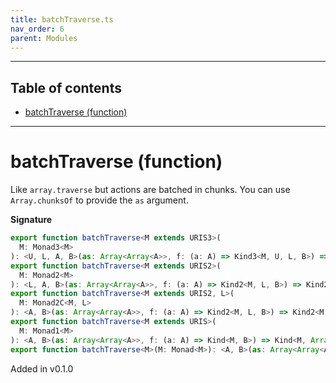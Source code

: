 ```yaml
---
title: batchTraverse.ts
nav_order: 6
parent: Modules
---
```


---

<h2 class="text-delta">Table of contents</h2>

- [batchTraverse (function)](#batchtraverse-function)

---

# batchTraverse (function)

Like `array.traverse` but actions are batched in chunks.
You can use `Array.chunksOf` to provide the `as` argument.

**Signature**

```ts
export function batchTraverse<M extends URIS3>(
  M: Monad3<M>
): <U, L, A, B>(as: Array<Array<A>>, f: (a: A) => Kind3<M, U, L, B>) => Kind3<M, U, L, Array<B>>
export function batchTraverse<M extends URIS2>(
  M: Monad2<M>
): <L, A, B>(as: Array<Array<A>>, f: (a: A) => Kind2<M, L, B>) => Kind2<M, L, Array<B>>
export function batchTraverse<M extends URIS2, L>(
  M: Monad2C<M, L>
): <A, B>(as: Array<Array<A>>, f: (a: A) => Kind2<M, L, B>) => Kind2<M, L, Array<B>>
export function batchTraverse<M extends URIS>(
  M: Monad1<M>
): <A, B>(as: Array<Array<A>>, f: (a: A) => Kind<M, B>) => Kind<M, Array<B>>
export function batchTraverse<M>(M: Monad<M>): <A, B>(as: Array<Array<A>>, f: (a: A) => HKT<M, B>) => HKT<M, Array<B>> { ... }
```

Added in v0.1.0
